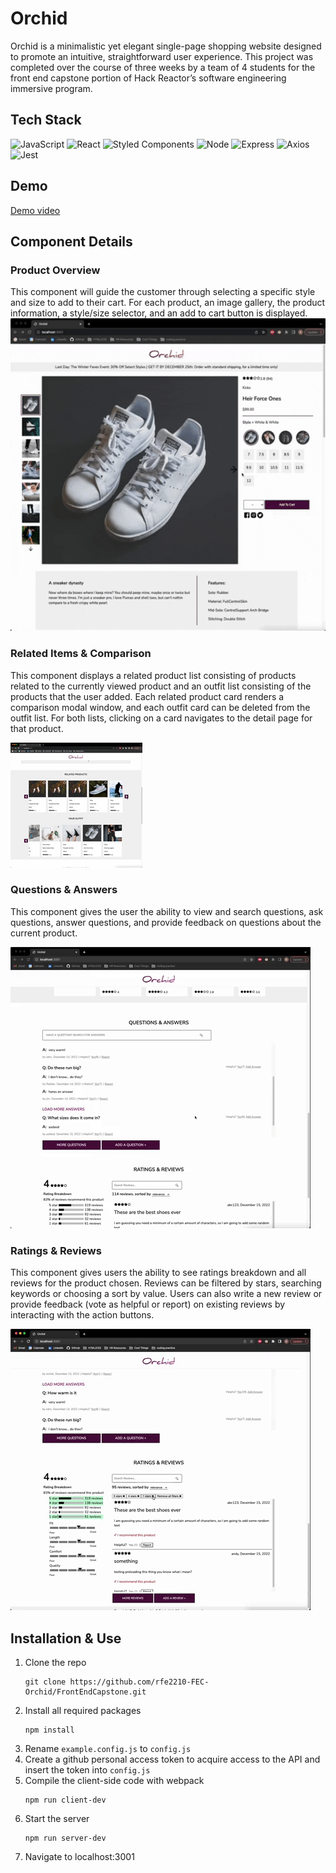 # Orchid

Orchid is a minimalistic yet elegant single-page shopping website designed to promote an intuitive, straightforward user experience. This project was completed over the course of three weeks by a team of 4 students for the front end capstone portion of Hack Reactor’s software engineering immersive program.


## Tech Stack
![JavaScript](https://img.shields.io/badge/JavaScript-F7DF1E?style=for-the-badge&logo=javascript&logoColor=black)
![React](https://img.shields.io/badge/-React-61DAFB?logo=react&logoColor=white&style=for-the-badge)
![Styled Components](https://img.shields.io/badge/styled--components-DB7093?style=for-the-badge&logo=styled-components&logoColor=white)
![Node](https://img.shields.io/badge/-Node-9ACD32?logo=node.js&logoColor=white&style=for-the-badge)
![Express](https://img.shields.io/badge/-Express-DCDCDC?logo=express&logoColor=black&style=for-the-badge)
![Axios](https://img.shields.io/badge/-Axios-671ddf?logo=axios&logoColor=black&style=for-the-badge)
![Jest](https://img.shields.io/badge/Jest-323330?style=for-the-badge&logo=Jest&logoColor=white)


## Demo
[Demo video](https://drive.google.com/file/d/1wLdJBAAHJ47SlWK1v0Px5dhedl-X-7Kl/view?usp=share_link)


## Component Details
### Product Overview
This component will guide the customer through selecting a specific style and size to add to their cart. For each product, an image gallery, the product information, a style/size selector, and an add to cart button is displayed.
<img src="./demos/overview.gif" height=500 />

### Related Items & Comparison
This component displays a related product list consisting of products related to the currently viewed product and an outfit list consisting of the products that the user added. Each related product card renders a comparison modal window, and each outfit card can be deleted from the outfit list. For both lists, clicking on a card navigates to the detail page for that product.

![](./demos/related.gif)

### Questions & Answers
This component gives the user the ability to view and search questions, ask questions, answer questions, and provide feedback on questions about the current product.

![](./demos/QnA.gif)

### Ratings & Reviews
This component gives users the ability to see ratings breakdown and all reviews for the product chosen. Reviews can be filtered by stars, searching keywords or choosing a sort by value. Users can also write a new review or provide feedback (vote as helpful or report) on existing reviews by interacting with the action buttons.

![](./demos/RnR.gif)


## Installation & Use
1. Clone the repo
    ```
    git clone https://github.com/rfe2210-FEC-Orchid/FrontEndCapstone.git
    ```
2. Install all required packages
    ```
    npm install
    ```
3. Rename `example.config.js` to `config.js`
4. Create a github personal access token to acquire access to the API and insert the token into `config.js`
5. Compile the client-side code with webpack
   ```
   npm run client-dev
   ```
6. Start the server
   ```
   npm run server-dev
   ```
7. Navigate to localhost:3001
